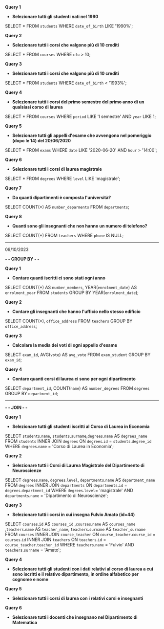**Query 1**

- **Selezionare tutti gli studenti nati nel 1990**

SELECT \* FROM `students` WHERE `date_of_birth` LIKE '1990%';

**Query 2**

- **Selezionare tutti i corsi che valgono più di 10 crediti**

SELECT \* FROM `courses` WHERE `cfu` > 10;

**Query 3**

- **Selezionare tutti i corsi che valgono più di 10 crediti**

SELECT \* FROM `students` WHERE `date_of_birth` < '1993%';

**Query 4**

- **Selezionare tutti i corsi del primo semestre del primo anno di un qualsiasi corso di laurea**

SELECT \* FROM `courses` WHERE `period` LIKE 'I semestre' AND `year` LIKE 1;

**Query 5**

- **Selezionare tutti gli appelli d'esame che avvengono nel pomeriggio (dopo le 14) del 20/06/2020**

SELECT \* FROM `exams` WHERE `date` LIKE '2020-06-20' AND `hour` > '14:00';

**Query 6**

- **Selezionare tutti i corsi di laurea magistrale**

SELECT \* FROM `degrees` WHERE `level` LIKE 'magistrale';

**Query 7**

- **Da quanti dipartimenti è composta l'università?**

SELECT COUNT(\*) AS `number_deparments` FROM `departments`;

**Query 8**

- **Quanti sono gli insegnanti che non hanno un numero di telefono?**

SELECT COUNT(\*) FROM `teachers` WHERE `phone` IS NULL;

---

09/10/2023

**- - GROUP BY - -**

**Query 1**

- **Contare quanti iscritti ci sono stati ogni anno**

SELECT COUNT(\*) AS `number_members`, YEAR(`enrolment_date`) AS `enrolment_year` FROM `students` GROUP BY YEAR(`enrolment_date`);

**Query 2**

- **Contare gli insegnanti che hanno l'ufficio nello stesso edificio**

SELECT COUNT(\*), `office_address` FROM `teachers` GROUP BY `office_address`;

**Query 3**

- **Calcolare la media dei voti di ogni appello d'esame**

SELECT `exam_id`, AVG(`vote`) AS `avg_vote` FROM `exam_student` GROUP BY `exam_id`;

**Query 4**

- **Contare quanti corsi di laurea ci sono per ogni dipartimento**

SELECT `department_id`, COUNT(`name`) AS `number_degrees` FROM `degrees` GROUP BY `department_id`;

---

**- - JOIN - -**

**Query 1**

- **Selezionare tutti gli studenti iscritti al Corso di Laurea in Economia**

SELECT `students`.`name`, `students`.`surname`,`degrees`.`name` AS `degrees_name` FROM `students` INNER JOIN `degrees` ON `degrees`.`id` = `students`.`degree_id` WHERE `degrees`.`name` = 'Corso di Laurea in Economia';

**Query 2**

- **Selezionare tutti i Corsi di Laurea Magistrale del Dipartimento di Neuroscienze**

SELECT `degrees`.`name`, `degrees`.`level`, `departments`.`name` AS `department_name` FROM `degrees` INNER JOIN `departments` ON `departments`.`id` = `degrees`.`department_id` WHERE `degrees`.`level`= 'magistrale' AND `departments`.`name` = 'Dipartimento di Neuroscienze';

**Query 3**

- **Selezionare tutti i corsi in cui insegna Fulvio Amato (id=44)**

SELECT `courses`.`id` AS `courses_id` ,`courses`.`name` AS `courses_name` ,`teachers`.`name` AS `teacher_name`, `teachers`.`surname` AS `teacher_surname` FROM `courses` INNER JOIN `course_teacher` ON `course_teacher`.`course_id` = `courses`.`id` INNER JOIN `teachers` ON `teachers`.`id` = `course_teacher`.`teacher_id` WHERE `teachers`.`name` = 'Fulvio' AND `teachers`.`surname` = 'Amato';

**Query 4**

- **Selezionare tutti gli studenti con i dati relativi al corso di laurea a cui sono iscritti e il relativo dipartimento, in ordine alfabetico per cognome e nome**

**Query 5**

- **Selezionare tutti i corsi di laurea con i relativi corsi e insegnanti**

**Query 6**

- **Selezionare tutti i docenti che insegnano nel Dipartimento di Matematica**
